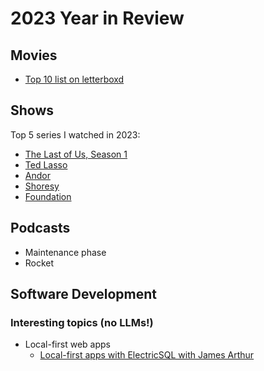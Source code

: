 # 2023 Year in Review

## Movies

- [Top 10 list on letterboxd](https://letterboxd.com/lemonmade/list/my-favorites-of-2023/)

## Shows

Top 5 series I watched in 2023:

- [The Last of Us, Season 1](https://www.imdb.com/title/tt3581920)
- [Ted Lasso](https://www.imdb.com/title/tt10986410)
- [Andor](https://www.imdb.com/title/tt9253284)
- [Shoresy](https://www.imdb.com/title/tt18249282)
- [Foundation](https://www.imdb.com/title/tt0804484)

## Podcasts

- Maintenance phase
- Rocket

## Software Development

### Interesting topics (no LLMs!)

- Local-first web apps
  - [Local-first apps with ElectricSQL with James Arthur](https://podrocket.logrocket.com/local-first-apps-with-electricsql-james-arthur)
